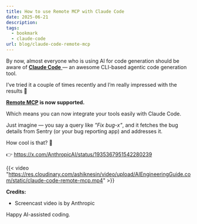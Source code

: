```yaml
---
title: How to use Remote MCP with Claude Code
date: 2025-06-21
description: 
tags:
  - bookmark
  - claude-code
url: blog/claude-code-remote-mcp
---
```

By now, almost everyone who is using AI for code generation should be aware of [**Claude Code** ](https://www.anthropic.com/claude-code)— an awesome CLI-based agentic code generation tool.

I’ve tried it a couple of times recently and I’m really impressed with the results 🙌

**[Remote MCP](https://docs.anthropic.com/en/docs/agents-and-tools/remote-mcp-servers) is now supported.**

Which means you can now integrate your tools easily with Claude Code.

Just imagine — you say a query like _"Fix bug-x"_, and it fetches the bug details from Sentry (or your bug reporting app) and addresses it.

How cool is that? 🤯

👉 https://x.com/AnthropicAI/status/1935367951542280239

{{< video "https://res.cloudinary.com/ashiknesin/video/upload/AIEngineeringGuide.com/static/claude-code-remote-mcp.mp4"  >}}

**Credits:**
- Screencast video is by Anthropic

Happy AI-assisted coding.

